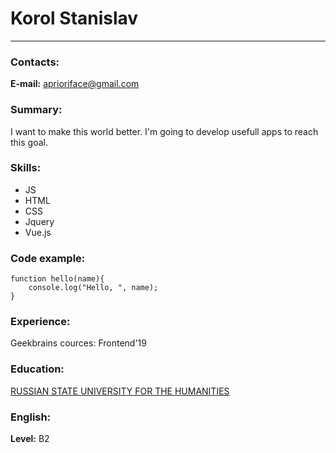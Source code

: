 # Korol Stanislav
---
### Contacts:
**E-mail:** aprioriface@gmail.com
### Summary:
I want to make this world better. I'm going to develop usefull apps to reach this goal.
### Skills:
* JS
* HTML
* CSS
* Jquery
* Vue.js
### Code example:
```
function hello(name){
    console.log("Hello, ", name);
}
```
### Experience:
Geekbrains cources: Frontend'19
### Education:
[RUSSIAN STATE UNIVERSITY FOR THE HUMANITIES](https://www.rsuh.ru/en/)
### English:
**Level:** B2